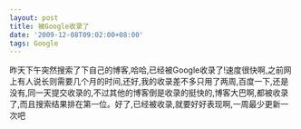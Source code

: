 ```yaml
---
layout: post
title: 被Google收录了
date: '2009-12-08T09:02:00+08:00'
tags: Google
---
```


昨天下午突然搜索了下自己的博客,哈哈,已经被Google收录了!速度很快啊,之前网上有人说长则需要几个月的时间,还好,我的收录差不多只用了两周,百度一下,还是没有,同一天提交收录的,不过其他的博客倒是收录的挺快的,博客大巴啊,都被收录了,而且搜索结果排在第一位。好了,已经被收录,就要好好表现啊,一周最少更新一次吧
